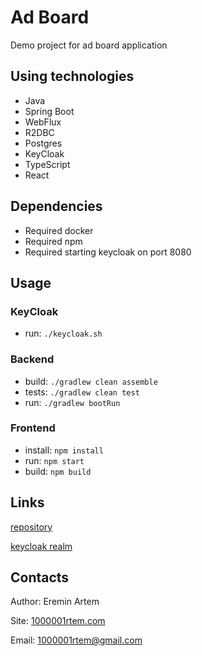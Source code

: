 # Ad Board

Demo project for ad board application

## Using technologies
- Java
- Spring Boot
- WebFlux
- R2DBC
- Postgres
- KeyCloak
- TypeScript
- React


## Dependencies
- Required docker
- Required npm
- Required starting keycloak on port 8080

## Usage

### KeyCloak
- run: `./keycloak.sh`

### Backend
- build: `./gradlew clean assemble`
- tests: `./gradlew clean test`
- run: `./gradlew bootRun`

### Frontend
- install: `npm install`
- run: `npm start`
- build: `npm build`

## Links
[repository](https://github.com/1000001rtem/ad-board)

[keycloak realm](realm-export.json)

## Contacts
Author: Eremin Artem

Site: [1000001rtem.com](http://1000001rtem.com)

Email: 1000001rtem@gmail.com
